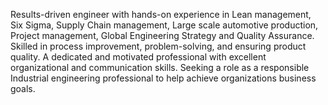 Results-driven engineer with hands-on experience in Lean management, Six Sigma, Supply Chain management, Large scale automotive production, Project management, Global Engineering Strategy and Quality Assurance. Skilled in process improvement, problem-solving, and ensuring product quality. A dedicated and motivated professional with excellent organizational and communication skills. Seeking a role as a responsible Industrial engineering professional to help achieve organizations business goals.
